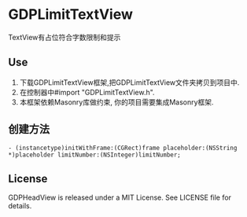 # GDPLimitTextView

TextView有占位符合字数限制和提示

## Use
1. 下载GDPLimitTextView框架,把GDPLimitTextView文件夹拷贝到项目中. 
2. 在控制器中#import "GDPLimitTextView.h".
3. 本框架依赖Masonry库做约束, 你的项目需要集成Masonry框架.

## 创建方法
```
- (instancetype)initWithFrame:(CGRect)frame placeholder:(NSString *)placeholder limitNumber:(NSInteger)limitNumber;
```

## License

GDPHeadView is released under a MIT License. See LICENSE file for details.

